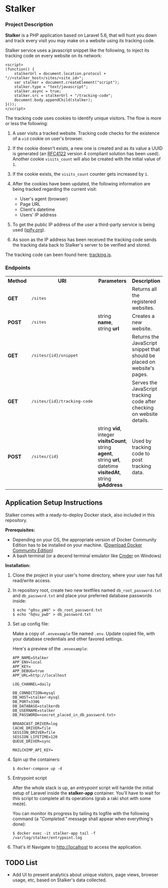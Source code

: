 # Stalker

### Project Description

**Stalker** is a PHP application based on Laravel 5.6, that will hunt you down and track every visit you may make on a website using its tracking code.

Stalker service uses a javascript snippet like the following, to inject its tracking code on every website on its network:

```
<script>
(function() {
    stalkerUrl = document.location.protocol + "//<stalker_host>/sites/<site_id>";
    var stalker = document.createElement("script");
    stalker.type = "text/javascript";
    stalker.async = true;
    stalker.src = stalkerUrl + "/tracking-code";
    document.body.appendChild(stalker);
}());
</script>
```

The tracking code uses cookies to identify unique visitors. The flow is more or less the following:

1. A user visits a tracked website. Tracking code checks for the existence of a `vid` cookie on user's browser.
2. If the cookie doesn't exists, a new one is created and as its value a UUID is generated (an [RFC4122](https://www.ietf.org/rfc/rfc4122.txt) version 4 compliant solution has been used). Another cookie `visits_count` will also be created with the initial value of `1`.
3. If the cookie exists, the `visits_count` counter gets increased by `1`.
4. After the cookies have been updated, the following information are being tracked regarding the current visit:

    * User's agent (browser)
    * Page URL
    * Client's datetime
    * Users' IP address

5. To get the public IP address of the user a third-party service is being used ([ipify.org](https://www.ipify.org/)).
6. As soon as the IP address has been received the tracking code sends the tracking data back to Stalker's server to be verified and stored.

The tracking code can been found here: [tracking.js](https://github.com/lephleg/stalker/blob/master/src/storage/app/tracking.js).

### Endpoints

<table>
	<tr>
        <th>Method</th>
		<th width="300px">URI</th>
        <th width="200px">Parameters</th>
		<th>Description</th>
 	</tr>
 	<tr>
        <td><b>GET</b></td>
   		<td><pre>/sites</pre></td>
        <td></td>
        <td>Returns all the registered websites.</td>
 	</tr>
    <tr>
  		<td><b>POST</b></td>
   		<td><pre>/sites</pre></td>
        <td>string <b>name</b>,<br> string <b>url</b></td>
        <td>Creates a new website.</td>
 	</tr>
     	<tr>
  		<td><b>GET</b></td>
   		<td><pre>/sites/{id}/snippet</pre></td>
        <td></td>
        <td>Returns the JavaScript snippet that should be placed on website's pages.</td>
 	</tr>
	<tr>
  		<td><b>GET</b></td>
   		<td><pre>/sites/{id}/tracking-code</pre></td>
        <td></td>
        <td>Serves the JavaScript tracking code after checking on website details.</td>
 	</tr>
	<tr>
  		<td><b>POST</b></td>
   		<td><pre>/sites/{id}</pre></td>
        <td>string <b>vid</b>, </br>integer <b>visitsCount</b>, </br>string <b>agent</b>, </br>string <b>url</b>, </br>datetime <b>visitedAt</b>, </br>string <b>ipAddress</b></td>
        <td>Used by tracking code to post tracking data.</td>
 	</tr>
</table>

## Application Setup Instructions

Stalker comes with a ready-to-deploy Docker stack, also included in this repository. 

**Prerequisites:** 

* Depending on your OS, the appropriate version of Docker Community Edition has to be installed on your machine.  ([Download Docker Community Edition](https://www.docker.com/community-edition#/download))
* A bash terminal (or a decend terminal emulator like [Cmder](http://cmder.net/) on Windows)

**Installation:**

1. Clone the project in your user's home directory, where your user has full read/write access.

2. In repository root, create two new textfiles named `db_root_password.txt` and `db_password.txt` and place your preferred database passwords inside:

	```
	$ echo "g0su_pWd" > db_root_password.txt
    $ echo "h@su_pwD" > db_password.txt
	```
    
3. Set up config file:

	Make a copy of `.envexample` file named `.env`. Update copied file, with your database credentials and other favored settings. 
    
    Here's a preview of the `.envexample`:
	
	```
    APP_NAME=Stalker
    APP_ENV=local
    APP_KEY=
    APP_DEBUG=true
    APP_URL=http://localhost
    
    LOG_CHANNEL=daily
    
    DB_CONNECTION=mysql
    DB_HOST=stalker-mysql
    DB_PORT=3306
    DB_DATABASE=stalkerdb
    DB_USERNAME=stalker
    DB_PASSWORD=<secret_placed_in_db_password.txt>
    
    BROADCAST_DRIVER=log
    CACHE_DRIVER=file
    SESSION_DRIVER=file
    SESSION_LIFETIME=120
    QUEUE_DRIVER=sync

    MAILCHIMP_API_KEY=
	```

4. Spin up the containers:
    
	```
	$ docker-compose up -d
	```

5. Entrypoint script

    After the whole stack is up, an *entrypoint* script will hanlde the initial setup of Laravel inside the **stalker-app** container. You'll have to wait for this script to complete all its operations (grab a raki shot with some meze). 

    You can monitor its progress by tailing its logfile with the following command (a *"Completed."* message shall appear when everything's done): 

    ```
    $ docker exec -it stalker-app tail -f /var/log/stalker/entrypoint.log
    ```

6. That's it! Navigate to [http://localhost](http://localhost) to access the application.


## TODO List

* Add UI to present analytics about unique visitors, page views, browser usage, etc, based on Stalker's data collected.